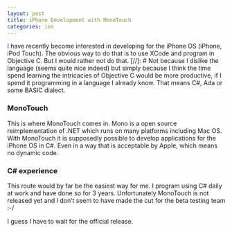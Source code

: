 ```yaml
---
layout: post
title: iPhone Development with MonoTouch
categories: ios
---
```

I have recently become interested in developing for the iPhone OS (iPhone, iPod Touch). The obvious way to do that is to use XCode and program in Objective C. But I would rather not do that.
[//]: #
Not because I dislike the language (seems quite nice indeed) but simply because I think the time spend learning the intricacies of Objective C would be more productive, if I spend it programming in a language I already know.
That means C#, Ada or some BASIC dialect.

<p>
<h3>MonoTouch</h3>
This is where MonoTouch comes in. Mono is a open source reimplementation of .NET which runs on many platforms including Mac OS. With MonoTouch it is supposedly possible to develop applications for the iPhone OS in C#. Even in a way that is acceptable by Apple, which means no dynamic code.</p>

<p>
<h3>C# experience</h3>
This route would by far be the easiest way for me. I program using C# daily at work and have done so for 3 years. Unfortunately MonoTouch is not released yet and I don&#8217;t seem to have made the cut for the beta testing team :-/</p>

<p>I guess I have to wait for the official release.</p>